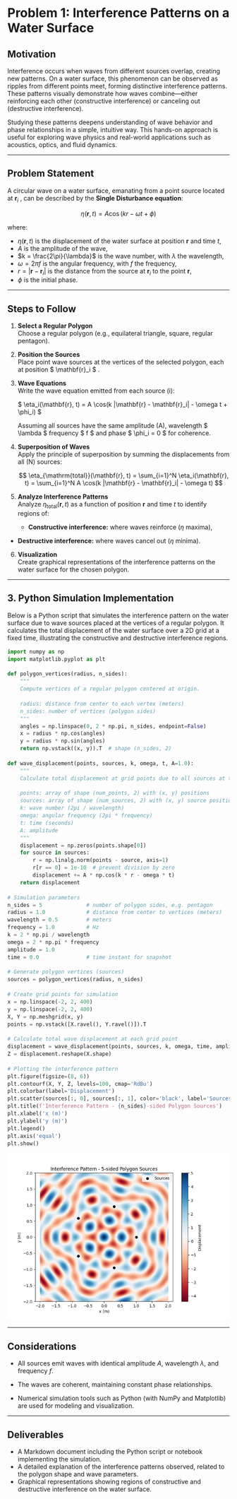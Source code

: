 # Problem 1: Interference Patterns on a Water Surface

## Motivation

Interference occurs when waves from different sources overlap, creating new patterns. On a water surface, this phenomenon can be observed as ripples from different points meet, forming distinctive interference patterns. These patterns visually demonstrate how waves combine—either reinforcing each other (constructive interference) or canceling out (destructive interference).

Studying these patterns deepens understanding of wave behavior and phase relationships in a simple, intuitive way. This hands-on approach is useful for exploring wave physics and real-world applications such as acoustics, optics, and fluid dynamics.

---

## Problem Statement

A circular wave on a water surface, emanating from a point source located at $\mathbf{r}_i$
, can be described by the **Single Disturbance equation**:

$$
\eta(\mathbf{r}, t) = A \cos(k r - \omega t + \phi)
$$

where:
- $\eta(\mathbf{r}, t)$ is the displacement of the water surface at position $\mathbf{r}$ and time $t$,
- $A$ is the amplitude of the wave,
- $k = \frac{2\pi}{\lambda}$ is the wave number, with $\lambda$ the wavelength,
- $\omega = 2 \pi f$ is the angular frequency, with $f$ the frequency,
- $r = |\mathbf{r} - \mathbf{r}_i|$ is the distance from the source at $\mathbf{r}_i$ to the point $\mathbf{r}$,
- $\phi$ is the initial phase.


---

## Steps to Follow

1. **Select a Regular Polygon**  
   Choose a regular polygon (e.g., equilateral triangle, square, regular pentagon).

2. **Position the Sources**  
   Place point wave sources at the vertices of the selected polygon, each at position $
\mathbf{r}_i
$
.

3. **Wave Equations**  
   Write the wave equation emitted from each source \(i\):

   $
   \eta_i(\mathbf{r}, t) = A \cos(k |\mathbf{r} - \mathbf{r}_i| - \omega t + \phi_i)
   $

   Assuming all sources have the same amplitude \(A\), wavelength $
\lambda
$
frequency
$
f
$
and phase
$
\phi_i = 0
$
 for coherence.

4. **Superposition of Waves**  
   Apply the principle of superposition by summing the displacements from all \(N\) sources:

   $$
   \eta_{\mathrm{total}}(\mathbf{r}, t) = \sum_{i=1}^N \eta_i(\mathbf{r}, t) = \sum_{i=1}^N A \cos(k |\mathbf{r} - \mathbf{r}_i| - \omega t)
   $$

5. **Analyze Interference Patterns**  
   Analyze $\eta_{\mathrm{total}}(\mathbf{r}, t)$ as a function of position $\mathbf{r}$ and time $t$
 to identify regions of:

   - **Constructive interference:** where waves reinforce ($\eta$ maxima),  
- **Destructive interference:** where waves cancel out ($\eta$ minima).


6. **Visualization**  
   Create graphical representations of the interference patterns on the water surface for the chosen polygon.

---

## 3. Python Simulation Implementation

Below is a Python script that simulates the interference pattern on the water surface due to wave sources placed at the vertices of a regular polygon. It calculates the total displacement of the water surface over a 2D grid at a fixed time, illustrating the constructive and destructive interference regions.

```python
import numpy as np
import matplotlib.pyplot as plt

def polygon_vertices(radius, n_sides):
    """
    Compute vertices of a regular polygon centered at origin.
    
    radius: distance from center to each vertex (meters)
    n_sides: number of vertices (polygon sides)
    """
    angles = np.linspace(0, 2 * np.pi, n_sides, endpoint=False)
    x = radius * np.cos(angles)
    y = radius * np.sin(angles)
    return np.vstack((x, y)).T  # shape (n_sides, 2)

def wave_displacement(points, sources, k, omega, t, A=1.0):
    """
    Calculate total displacement at grid points due to all sources at time t.
    
    points: array of shape (num_points, 2) with (x, y) positions
    sources: array of shape (num_sources, 2) with (x, y) source positions
    k: wave number (2pi / wavelength)
    omega: angular frequency (2pi * frequency)
    t: time (seconds)
    A: amplitude
    """
    displacement = np.zeros(points.shape[0])
    for source in sources:
        r = np.linalg.norm(points - source, axis=1)
        r[r == 0] = 1e-10  # prevent division by zero
        displacement += A * np.cos(k * r - omega * t)
    return displacement

# Simulation parameters
n_sides = 5              # number of polygon sides, e.g. pentagon
radius = 1.0             # distance from center to vertices (meters)
wavelength = 0.5         # meters
frequency = 1.0          # Hz
k = 2 * np.pi / wavelength
omega = 2 * np.pi * frequency
amplitude = 1.0
time = 0.0               # time instant for snapshot

# Generate polygon vertices (sources)
sources = polygon_vertices(radius, n_sides)

# Create grid points for simulation
x = np.linspace(-2, 2, 400)
y = np.linspace(-2, 2, 400)
X, Y = np.meshgrid(x, y)
points = np.vstack([X.ravel(), Y.ravel()]).T

# Calculate total wave displacement at each grid point
displacement = wave_displacement(points, sources, k, omega, time, amplitude)
Z = displacement.reshape(X.shape)

# Plotting the interference pattern
plt.figure(figsize=(8, 6))
plt.contourf(X, Y, Z, levels=100, cmap='RdBu')
plt.colorbar(label='Displacement')
plt.scatter(sources[:, 0], sources[:, 1], color='black', label='Sources')
plt.title(f'Interference Pattern - {n_sides}-sided Polygon Sources')
plt.xlabel('x (m)')
plt.ylabel('y (m)')
plt.legend()
plt.axis('equal')
plt.show()
```
![alt text](Figure_1900.png)

---

## Considerations

- All sources emit waves with identical amplitude $A$, wavelength $\lambda$, and frequency $f$.


- The waves are coherent, maintaining constant phase relationships.  
- Numerical simulation tools such as Python (with NumPy and Matplotlib) are used for modeling and visualization.  

---

## Deliverables

- A Markdown document including the Python script or notebook implementing the simulation.  
- A detailed explanation of the interference patterns observed, related to the polygon shape and wave parameters.  
- Graphical representations showing regions of constructive and destructive interference on the water surface.
